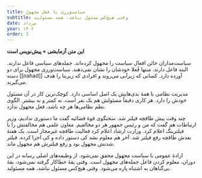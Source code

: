 ```yaml
---
title: سیاست‌ورزی با فعل مجهول
subtitle: وقتی هیچ‌کس مسئول نباشد، همه مسئولند
date: مرداد
year: ۱۴۰۲
order: 3
---
```


**این متن آزمایشی + پیش‌نویس است**

سیاست‌مداران خائن افعال سیاست را مجهول کرده‌اند. جمله‌های سیاسی فاعل ندارند. البته فاعل دارند. منتها فُعلا خودشان را نشان نمی‌دهند. سیاست‌ورزی مجهول برای دو دسته [[nahad]] آورده دارد. کسانی که زیرآبی می‌روند و افرادی که زیربنا را هدف می‌گیرند. 

مدیریت نظامی با همهٔ بدی‌هایش یک اصل اساسی دارد. کوچک‌ترین کار در آن مسئول خودش را دارد. هر کاری دقیقاً مسئولش هم یک نفر است. نه کمتر و نه بیشتر. الگوی نظم نظامی‌ها هر چه باشد، فعل مجهول ندارد.

چند وقت پیش طاقچه فیلتر شد. سخنگوی قوهٔ قضائیه گفت ما دستوری ندادیم، وزیر ارتباطات هم گفت که من و رئیس جمهور هر دو مخالفیم. معاون علمی هم مخالفتش را با فیلترینگ اعلام کرد. وزارت ارشاد اعلام کرد فعالیت طاقچه غیرمجاز است. یک هفتهٔ بعدش طاقچه رفع فیلتر شد. آخر هم معلوم نشد کی دستور داده و کی اجرا کرده. فیلتر شدنش مجهول بود و رفع فیلترش هم مجهول ماند.

ارادهٔ عمومی با سیاست مجهول محقق نمی‌شود. از وظیفه‌های اصلی رسانه در این دوران، معلوم کردن فاعل جمله‌های مجهول است. وقتی یقهٔ خطاکار گرفته نمی‌شود، یقهٔ بی‌گناهان به اشتباه پاره می‌شود. وقتی هیچ‌کس مسئول نباشد، همه مسئولند.